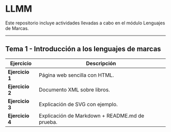 # **LLMM**

Este repositorio incluye actividades llevadas a cabo en el módulo Lenguajes de Marcas.

---

## **Tema 1** - Introducción a los lenguajes de marcas

| Ejercicio | Descripción |
|-----------|-------------|
| **Ejercicio 1** | Página web sencilla con HTML. |
| **Ejercicio 2** | Documento XML sobre libros. |
| **Ejercicio 3** | Explicación de SVG con ejemplo. |
| **Ejercicio 4** | Explicación de Markdown + README.md de prueba. |
